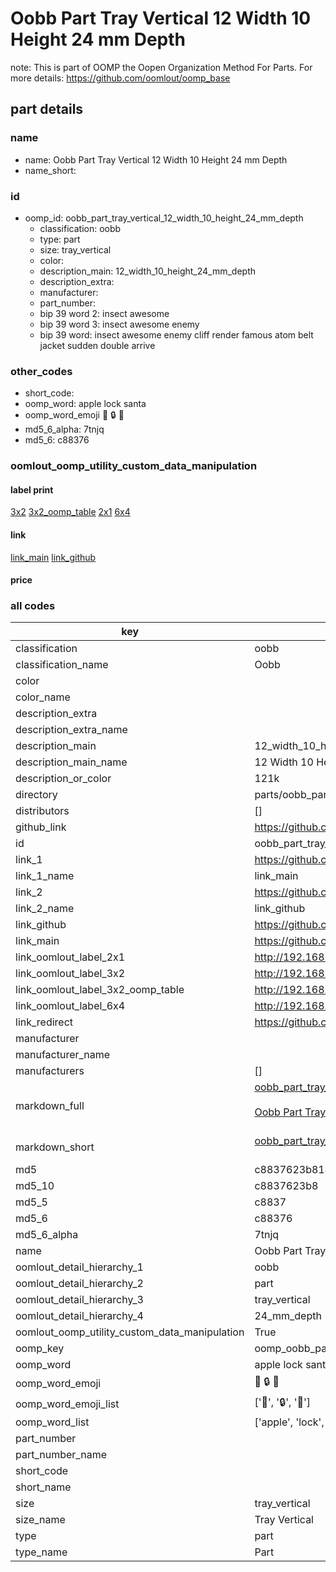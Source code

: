# Oobb Part Tray Vertical 12 Width 10 Height 24 mm Depth  

note: This is part of OOMP the Oopen Organization Method For Parts. For more details: https://github.com/oomlout/oomp_base

##  part details
  







### name
* name: Oobb Part Tray Vertical 12 Width 10 Height 24 mm Depth
* name_short: 
### id
* oomp_id: oobb_part_tray_vertical_12_width_10_height_24_mm_depth
  * classification: oobb
  * type: part
  * size: tray_vertical
  * color: 
  * description_main: 12_width_10_height_24_mm_depth
  * description_extra: 
  * manufacturer: 
  * part_number: 
  * bip 39 word 2: insect awesome
  * bip 39 word 3: insect awesome enemy
  * bip 39 word: insect awesome enemy cliff render famous atom belt jacket sudden double arrive

### other_codes
* short_code: 
* oomp_word: apple lock santa
* oomp_word_emoji :apple: :lock: :santa:
* md5_6_alpha: 7tnjq
* md5_6: c88376






### oomlout_oomp_utility_custom_data_manipulation
#### label print
[3x2](http://192.168.1.245:1112/?label=oomp%207tnjq)
[3x2_oomp_table](http://192.168.1.108:1112/?label=oomp%207tnjq)
[2x1](http://192.168.1.242:1112/?label=oomp%207tnjq)
[6x4](http://192.168.1.55:1112/?label=oomp%207tnjq)    

#### link

[link_main](https://github.com/oomlout/oomlout_oomp_version_1_messy/tree/main/parts/oobb_part_tray_vertical_12_width_10_height_24_mm_depth) [link_github](https://github.com/oomlout/oomlout_oomp_version_1_messy/tree/main/parts/oobb_part_tray_vertical_12_width_10_height_24_mm_depth)                             

#### price







### all codes 
| key | value |  
| --- | --- |  
| classification | oobb |  
| classification_name | Oobb |  
| color |  |  
| color_name |  |  
| description_extra |  |  
| description_extra_name |  |  
| description_main | 12_width_10_height_24_mm_depth |  
| description_main_name | 12 Width 10 Height 24 mm Depth |  
| description_or_color | 121k |  
| directory | parts/oobb_part_tray_vertical_12_width_10_height_24_mm_depth |  
| distributors | [] |  
| github_link | https://github.com/oomlout/oomlout_oomp_part_src/tree/main/parts/oobb_part_tray_vertical_12_width_10_height_24_mm_depth |  
| id | oobb_part_tray_vertical_12_width_10_height_24_mm_depth |  
| link_1 | https://github.com/oomlout/oomlout_oomp_version_1_messy/tree/main/parts/oobb_part_tray_vertical_12_width_10_height_24_mm_depth |  
| link_1_name | link_main |  
| link_2 | https://github.com/oomlout/oomlout_oomp_version_1_messy/tree/main/parts/oobb_part_tray_vertical_12_width_10_height_24_mm_depth |  
| link_2_name | link_github |  
| link_github | https://github.com/oomlout/oomlout_oomp_version_1_messy/tree/main/parts/oobb_part_tray_vertical_12_width_10_height_24_mm_depth |  
| link_main | https://github.com/oomlout/oomlout_oomp_version_1_messy/tree/main/parts/oobb_part_tray_vertical_12_width_10_height_24_mm_depth |  
| link_oomlout_label_2x1 | http://192.168.1.242:1112/?label=oomp%207tnjq |  
| link_oomlout_label_3x2 | http://192.168.1.245:1112/?label=oomp%207tnjq |  
| link_oomlout_label_3x2_oomp_table | http://192.168.1.108:1112/?label=oomp%207tnjq |  
| link_oomlout_label_6x4 | http://192.168.1.55:1112/?label=oomp%207tnjq |  
| link_redirect | https://github.com/oomlout/oomlout_oomp_version_1_messy/tree/main/parts/oobb_part_tray_vertical_12_width_10_height_24_mm_depth |  
| manufacturer |  |  
| manufacturer_name |  |  
| manufacturers | [] |  
| markdown_full | [oobb_part_tray_vertical_12_width_10_height_24_mm_depth](none)<br>[](none)<br>[Oobb Part Tray Vertical 12 Width 10 Height 24 Mm Depth](none)<br><br> |  
| markdown_short | [oobb_part_tray_vertical_12_width_10_height_24_mm_depth](none)<br><br> |  
| md5 | c8837623b814e1c94adb02ae93c423a8 |  
| md5_10 | c8837623b8 |  
| md5_5 | c8837 |  
| md5_6 | c88376 |  
| md5_6_alpha | 7tnjq |  
| name | Oobb Part Tray Vertical 12 Width 10 Height 24 mm Depth |  
| oomlout_detail_hierarchy_1 | oobb |  
| oomlout_detail_hierarchy_2 | part |  
| oomlout_detail_hierarchy_3 | tray_vertical |  
| oomlout_detail_hierarchy_4 | 24_mm_depth |  
| oomlout_oomp_utility_custom_data_manipulation | True |  
| oomp_key | oomp_oobb_part_tray_vertical_12_width_10_height_24_mm_depth |  
| oomp_word | apple lock santa |  
| oomp_word_emoji | :apple: :lock: :santa: |  
| oomp_word_emoji_list | [':apple:', ':lock:', ':santa:'] |  
| oomp_word_list | ['apple', 'lock', 'santa'] |  
| part_number |  |  
| part_number_name |  |  
| short_code |  |  
| short_name |  |  
| size | tray_vertical |  
| size_name | Tray Vertical |  
| type | part |  
| type_name | Part |  
